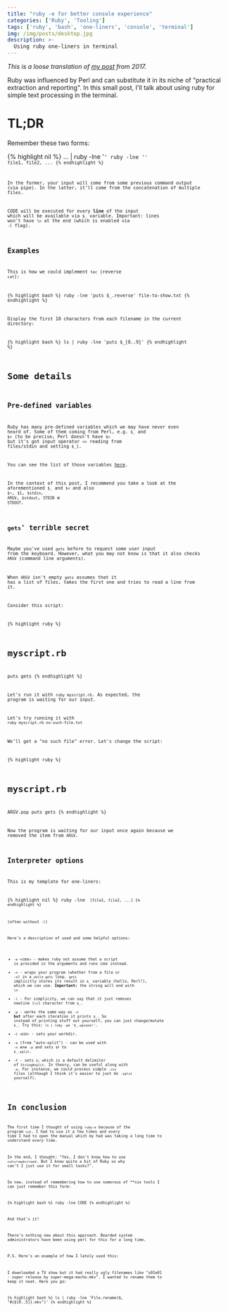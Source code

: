 ```yaml
---
title: "ruby -e for better console experience"
categories: ['Ruby', 'Tooling']
tags: ['ruby', 'bash', 'one-liners', 'console', 'terminal']
img: /img/posts/desktop.jpg
description: >-
  Using ruby one-liners in terminal
---
```


*This is a loose translation of [my post](https://habr.com/en/post/339544/) from 2017.*

Ruby was influenced by Perl and can substitute it in its niche of "practical
extraction and reporting". In this small post, I'll talk about using ruby for
simple text processing in the terminal.

<!--more-->


# TL;DR

Remember these two forms:

{% highlight nil %}
... | ruby -lne '<CODE>'
ruby -lne '<CODE>' file1, file2, ...
{% endhighlight %}

In the former, your input will come from some previous command output (via
pipe). In the latter, it'll come from the concatenation of multiple files.

CODE will be executed for every **line** of the input which will be available via
`$_` variable. Important: lines won't have `\n` at the end (which is enabled via
`-l` flag).


## Examples

This is how we could implement `tac` (reverse `cat`):

{% highlight bash %}
ruby -lne 'puts $_.reverse' file-to-show.txt
{% endhighlight %}

Display the first 10 characters from each filename in the current directory:

{% highlight bash %}
ls | ruby -lne 'puts $_[0..9]'
{% endhighlight %}


# Some details


## Pre-defined variables

Ruby has many pre-defined variables which we may have never even heard
of. Some of them coming from Perl, e.g. `$_` and `$<` (to be precise, Perl
doesn't have `$<` but it's got input operator `<>` reading from files/stdin and
setting `$_`).

You can see the list of those variables [here](https://ruby-doc.org/core-2.4.2/doc/globals_rdoc.html).

In the context of this post, I recommend you take a look at the aforementioned
`$_` and `$<` and also `$~`, `$1`, `$stdin`, `ARGV`, `$stdout`, `STDIN` и
`STDOUT`.


## `gets`' terrible secret

Maybe you've used `gets` before to request some user input from the keyboard.
However, what you may not know is that it also checks `ARGV` (command line
arguments).

When `ARGV` isn't empty `gets` assumes that it has a list of files, takes the
first one and tries to read a line from it.

Consider this script:

{% highlight ruby %}
# myscript.rb
puts gets
{% endhighlight %}

Let's run it with `ruby myscript.rb`. As expected, the program is waiting for
our input.

Let's try running it with `ruby myscript.rb no-such-file.txt`

We'll get a "no such file" error. Let's change the script:

{% highlight ruby %}
# myscript.rb
ARGV.pop
puts gets
{% endhighlight %}

Now the program is waiting for our input once again because we removed the item
from `ARGV`.


## Interpreter options

This is my template for one-liners:

{% highlight nil %}
ruby -lne <CODE> [file1, file2, ...]
{% endhighlight %}

(often without `-l`)

Here's a description of used and some helpful options:

-   `-e <CODE>` - makes ruby not assume that a script is provided in the arguments
    and runs `CODE` instead.
-   `-n` - wraps your program (whether from a file or `-e`) in a `while gets`
    loop. `gets` implicitly stores its result in `$_` variable (hello, Perl!),
    which we can use. **Important:** the string will end with `\n`
-   `-l` - For simplicity, we can say that it just removes newline (`\n`)
    character from `$_`.
-   `-p` - works the same way as `-n` **but** after each iteration it prints `$_`.
    So instead of printing stuff out yourself, you can just change/mutate `$_`.
    Try this: `ls | ruby -pe '$_.upcase!'`.
-   `-C <DIR>` - sets your workdir.
-   `-a` (from "auto-split") - can be used with `-n` или `-p` and sets `$F` to
    `$_.split`.
-   `-F` - sets `$;` which is a default delimiter of `String#split`. In theory,
    can be useful along with `-a`. For instance, we could process simple `.csv`
    files (although I think it's easier to just do `.split` yourself).


# In conclusion

The first time I thought of using `ruby-e` because of the program `cut`. I had
to use it a few times and *every* time I had to open the manual which my had was
taking a long time to understand *every* time.

In the end, I thought: "Yes, I don't know how to use `cut=/=awk=/=sed`. But I
know quite a bit of Ruby so why can't I just use it for small tasks?".

So now, instead of remembering how to use numerous of \*\*nix tools I can just
remember this form:

{% highlight bash %}
ruby -lne CODE
{% endhighlight %}

And that's it!

There's nothing new about this approach. Bearded system administrators have been
using perl for this for a long time.

P.S. Here's an example of how I lately used this:

I downloaded a TV show but it had really ugly filenames like "s01e01 - super
release by super-mega-macho.mkv". I wanted to rename them to keep it neat. Here
you go:

{% highlight bash %}
ls | ruby -lne 'File.rename($_, "#{$_[0..5]}.mkv")'
{% endhighlight %}
